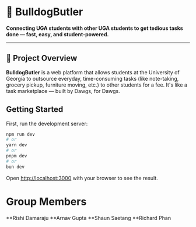 # 🐾 BulldogButler

**Connecting UGA students with other UGA students to get tedious tasks done — fast, easy, and student-powered.**

---

## 🚀 Project Overview

**BulldogButler** is a web platform that allows students at the University of Georgia to outsource everyday, time-consuming tasks (like note-taking, grocery pickup, furniture moving, etc.) to other students for a fee. It's like a task marketplace — built by Dawgs, for Dawgs.

## Getting Started

First, run the development server:

```bash
npm run dev
# or
yarn dev
# or
pnpm dev
# or
bun dev
```

Open [http://localhost:3000](http://localhost:3000) with your browser to see the result.

# Group Members
**Rishi Damaraju
**Arnav Gupta
**Shaun Saetang
**Richard Phan
